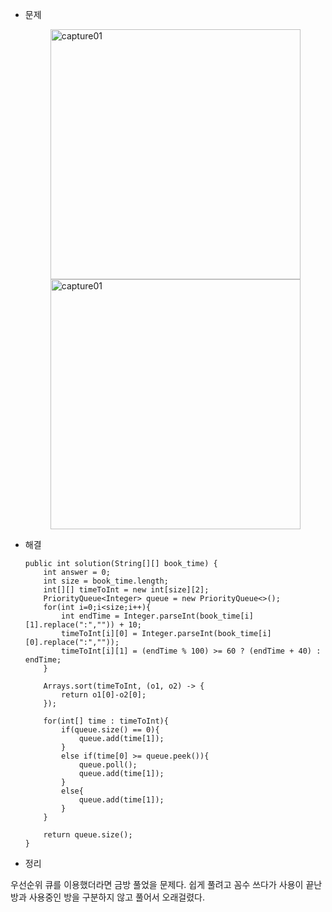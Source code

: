 + 문제

  <figure class="half">  
    <a href="link">
      <img width="400" alt="capture01" src="https://github.com/ManchanTime/study/assets/127479677/24367c71-cdde-4cb6-bc49-97353915a0c8" align='center'></a>  
    <a href="link">
      <img width="400" alt="capture01" src="https://github.com/ManchanTime/study/assets/127479677/829900fd-a8d6-450c-a530-3ae94e96ddc0" align='center'></a>
  </figure>
  
+ 해결
  
      public int solution(String[][] book_time) {
          int answer = 0;
          int size = book_time.length;
          int[][] timeToInt = new int[size][2];
          PriorityQueue<Integer> queue = new PriorityQueue<>();
          for(int i=0;i<size;i++){
              int endTime = Integer.parseInt(book_time[i][1].replace(":","")) + 10;
              timeToInt[i][0] = Integer.parseInt(book_time[i][0].replace(":",""));
              timeToInt[i][1] = (endTime % 100) >= 60 ? (endTime + 40) : endTime;
          }
  
          Arrays.sort(timeToInt, (o1, o2) -> {
              return o1[0]-o2[0];
          });
  
          for(int[] time : timeToInt){
              if(queue.size() == 0){
                  queue.add(time[1]);
              }
              else if(time[0] >= queue.peek()){
                  queue.poll();
                  queue.add(time[1]);
              }
              else{
                  queue.add(time[1]);
              }
          }
  
          return queue.size();
      }

+ 정리

 우선순위 큐를 이용했더라면 금방 풀었을 문제다. 쉽게 풀려고 꼼수 쓰다가 사용이 끝난 방과 사용중인 방을 구분하지 않고 풀어서 오래걸렸다.
